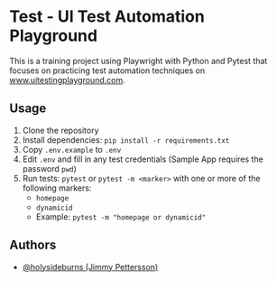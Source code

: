 
# Test - UI Test Automation Playground
This is a training project using Playwright with Python and Pytest that focuses on practicing test automation techniques on www.uitestingplayground.com.

## Usage
1. Clone the repository
2. Install dependencies: `pip install -r requirements.txt`
3. Copy `.env.example` to `.env`
4. Edit `.env` and fill in any test credentials (Sample App requires the password `pwd`)
5. Run tests: `pytest` or `pytest -m <marker>` with one or more of the following markers:
   - `homepage`
   - `dynamicid`
   - Example: `pytest -m "homepage or dynamicid"`

## Authors
- [@holysideburns (Jimmy Pettersson)](https://github.com/holysideburns)

